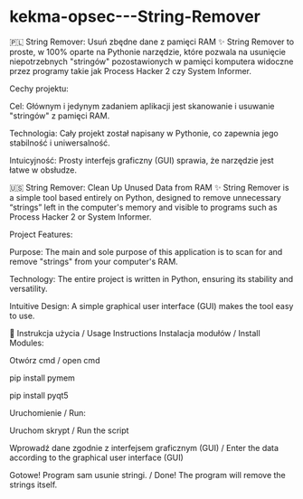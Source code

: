 # kekma-opsec---String-Remover
🇵🇱 String Remover: Usuń zbędne dane z pamięci RAM ✨
String Remover to proste, w 100% oparte na Pythonie narzędzie, które pozwala na usunięcie niepotrzebnych "stringów" pozostawionych w pamięci komputera widoczne przez programy takie jak Process Hacker 2 czy System Informer.

Cechy projektu:

Cel: Głównym i jedynym zadaniem aplikacji jest skanowanie i usuwanie "stringów" z pamięci RAM.

Technologia: Cały projekt został napisany w Pythonie, co zapewnia jego stabilność i uniwersalność.

Intuicyjność: Prosty interfejs graficzny (GUI) sprawia, że narzędzie jest łatwe w obsłudze.

🇺🇸 String Remover: Clean Up Unused Data from RAM ✨
String Remover is a simple tool based entirely on Python, designed to remove unnecessary “strings” left in the computer's memory and visible to programs such as Process Hacker 2 or System Informer.

Project Features:

Purpose: The main and sole purpose of this application is to scan for and remove "strings" from your computer's RAM.

Technology: The entire project is written in Python, ensuring its stability and versatility.

Intuitive Design: A simple graphical user interface (GUI) makes the tool easy to use.

📜 Instrukcja użycia / Usage Instructions
Instalacja modułów / Install Modules:

Otwórz cmd / open cmd 

pip install pymem

pip install pyqt5

Uruchomienie / Run:

Uruchom skrypt / Run the script

Wprowadź dane zgodnie z interfejsem graficznym (GUI) / Enter the data according to the graphical user interface (GUI)

Gotowe! Program sam usunie stringi. / Done! The program will remove the strings itself.
